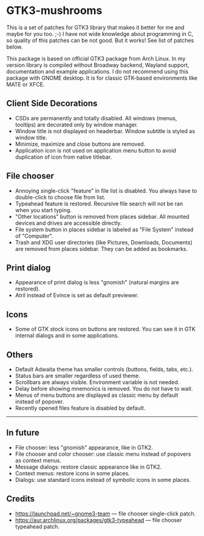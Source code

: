 ﻿GTK3-mushrooms
===

This is a set of patches for GTK3 library that makes it better for me and maybe for you too. ;-) I have not wide knowledge about programming in C, so quality of this patches can be not good. But it works! See list of patches below.

This package is based on official GTK3 package from Arch Linux. In my version library is compiled without Broadway backend, Wayland support, documentation and example applications. I do not recommend using this package with GNOME desktop. It is for classic GTK-based environments like MATE or XFCE.

Client Side Decorations
---

* CSDs are permanently and totally disabled. All windows (menus, tooltips) are decorated only by window manager.
* Window title is not displayed on headerbar. Window subtitle is styled as window title.
* Minimize, maximize and close buttons are removed.
* Application icon is not used on application menu button to avoid duplication of icon from native titlebar.

File chooser
---

* Annoying single-click "feature" in file list is disabled. You always have to double-click to choose file from list.
* Typeahead feature is restored. Recursive file search will not be ran when you start typing.
* "Other locations" button is removed from places sidebar. All mounted devices and drives are accessible directly.
* File system button in places sidebar is labeled as "File System" instead of "Computer".
* Trash and XDG user directories (like Pictures, Downloads, Documents) are removed from places sidebar. They can be added as bookmarks.

Print dialog
---

* Appearance of print dialog is less "gnomish" (natural margins are restored).
* Atril instead of Evince is set as default previewer.

Icons
---

* Some of GTK stock icons on buttons are restored. You can see it in GTK internal dialogs and in some applications.

Others
---

* Default Adwaita theme has smaller controls (buttons, fields, tabs, etc.).
* Status bars are smaller regardless of used theme.
* Scrollbars are always visible. Environment variable is not needed.
* Delay before showing mnemonics is removed. You do not have to wait.
* Menus of menu buttons are displayed as classic menu by default instead of popover.
* Recently opened files feature is disabled by default.

--------

In future
---

* File chooser: less "gnomish" appearance, like in GTK2.
* File chooser and color chooser: use classic menu instead of popovers as context menus.
* Message dialogs: restore classic appearance like in GTK2.
* Context menus: restore icons in some places.
* Dialogs: use standard icons instead of symbolic icons in some places.

Credits
---

* https://launchpad.net/~gnome3-team — file chooser single-click patch.
* https://aur.archlinux.org/packages/gtk3-typeahead — file chooser typeahead patch.
